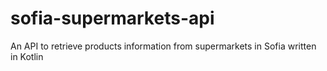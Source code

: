 # sofia-supermarkets-api
An API to retrieve products information from supermarkets in Sofia written in Kotlin
